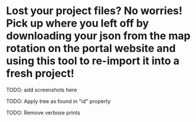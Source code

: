 # Lost your project files? No worries! Pick up where you left off by downloading your json from the map rotation on the portal website and using this tool to re-import it into a fresh project!

TODO: add screenshots here

TODO: Apply tree as found in "id" property

TODO: Remove verbose prints
